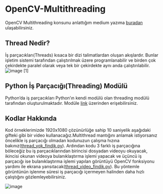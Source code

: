# OpenCV-Multithreading
OpenCV Multithreading konsunu anlattığım medium yazıma [buradan](https://helinozgur.medium.com/opencvde-%C3%A7oklu-i%CC%87%C5%9F-par%C3%A7ac%C4%B1klar%C4%B1-multithreads-ile-kodun-%C3%A7al%C4%B1%C5%9Fmas%C4%B1n%C4%B1-h%C4%B1zland%C4%B1rma-83aed171f496) ulaşabilirsiniz.
## Thread Nedir?
İş parçacıkları(Threads) kısaca bir dizi talimatlardan oluşan akışlardır. Bunlar işletim sistemi tarafından çalıştırılmak üzere programlanabilir ve birden çok çekirdekte paralel olarak veya tek bir çekirdekte aynı anda çalıştırılabilir.
![image](https://user-images.githubusercontent.com/52162324/135287594-40aeeb2a-fedf-4a4a-8812-b79c084b34d7.png)
[1]

## Python İş Parçacığı(Threading) Modülü
Python’da iş parçacıkları Python’ın kendi modülü olan threading modülü tarafından oluşturulmaktadır. Modüle [link](https://docs.python.org/3/library/threading.html) üzerinden erişebilirsiniz.


## Kodlar Hakkında
Kod örneklerimizde 1920x1080 çözünürlüğe sahip 10 saniyelik aşağıdaki gifteki gibi bir video kullanacağız.Multithread mantığını anlamak istiyorsanız öncelikle iş parçacığı olmadan kodunuzun çalışma hızına bakınız([thread_yok_findik.py](https://github.com/helinozgur/OpenCV-Multithreading/blob/main/thread_yok_findik.py)). Ardından kodu 3 farklı iş parçacığına böleceğiz bu iş parçacıklarından birincisi dosyadan videoyu okuyacak, ikincisi okunan videoya bulanıklaştırma işlemi yapacak ve üçüncü iş parçacığı ise bulanıklaştırma işlemi yapılan görüntüyü OpenCV fonksiyonu yardımı ile ekrana yansıtacak([thread_video_findik.py](https://github.com/helinozgur/OpenCV-Multithreading/blob/main/thread_video_findik.py)). Bu yöntemle görüntünün işlenme süresi iş parçacığı içermeyen halinden daha hızlı çalıştığını gözlemleyebilirsiniz.

![image](https://user-images.githubusercontent.com/52162324/135288221-315af210-dda4-430f-8964-74c37aa6ad37.png)

